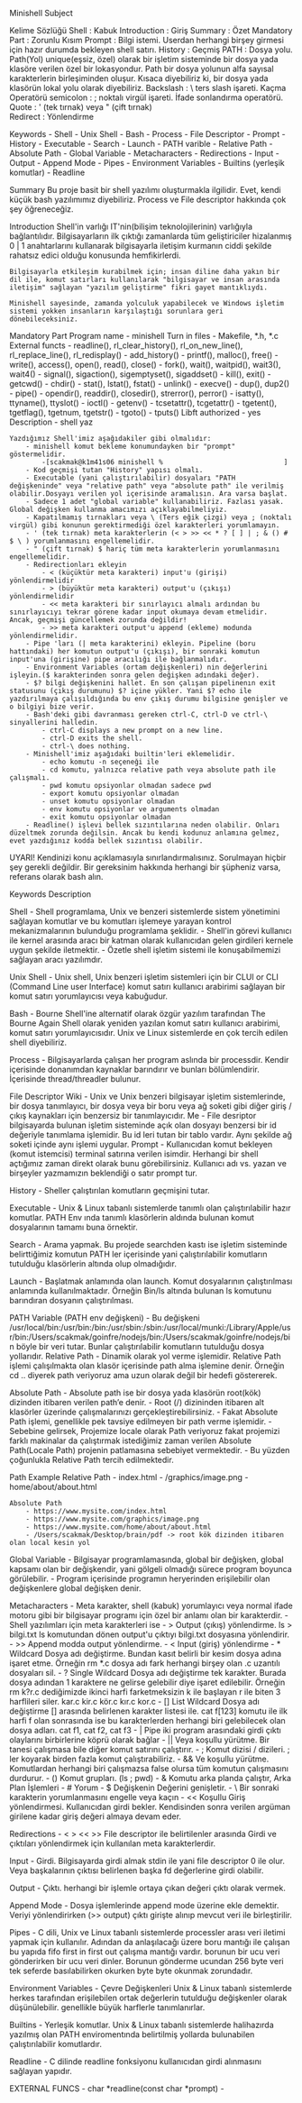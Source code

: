 Minishell Subject

Kelime Sözlüğü
Shell			: Kabuk
Introduction	: Giriş
Summary			: Özet
Mandatory Part	: Zorunlu Kısım
Prompt			: Bilgi istemi. Userdan herhangi birşey girmesi için hazır durumda bekleyen shell satırı.
History			: Geçmiş
PATH			: Dosya yolu. Path(Yol) unique(eşsiz, özel) olarak bir işletim sisteminde bir dosya yada klasöre verilen özel bir lokasyondur. Path bir dosya yolunun alfa sayısal karakterlerin birleşiminden oluşur. Kısaca diyebiliriz ki, bir dosya yada klasörün lokal yolu olarak diyebiliriz.
Backslash		: \ ters slash işareti. Kaçma Operatörü
semicolon		: ; noktalı virgül işareti. İfade sonlandırma operatörü.
Quote			: ' (tek tırnak) veya " (çift tırnak)	
Redirect		: Yönlendirme

Keywords
	- Shell
	- Unix Shell
	- Bash
	- Process
	- File Descriptor
	- Prompt
	- History
	- Executable
	- Search
	- Launch
	- PATH varible
	- Relative Path
	- Absolute Path
	- Global Variable
	- Metacharacters
	- Redirections
	- Input
	- Output
	- Append Mode
	- Pipes
	- Environment Variables
	- Builtins (yerleşik komutlar)
	- Readline

Summary
	Bu proje basit bir shell yazılımı oluşturmakla ilgilidir.
	Evet, kendi küçük bash yazılımımız diyebiliriz.
	Process ve File descriptor hakkında çok şey öğreneceğiz.


Introduction
	Shell'in varlığı IT'nin(bilişim teknolojilerinin) varlığıyla bağlantılıdır. Bilgisayarların ilk çıktığı zamanlarda tüm geliştiriciler hizalanmış 0 | 1 anahtarlarını kullanarak bilgisayarla iletişim kurmanın ciddi şekilde rahatsız edici olduğu konusunda hemfikirlerdi.

	Bilgisayarla etkileşim kurabilmek için; insan diline daha yakın bir dil ile, komut satırları kullanılarak "bilgisayar ve insan arasında iletişim" sağlayan "yazılım geliştirme" fikri gayet mantıklıydı.

	Minishell sayesinde, zamanda yolculuk yapabilecek ve Windows işletim sistemi yokken insanların karşılaştığı sorunlara geri dönebileceksiniz.

Mandatory Part
	Program name
		- minishell
	Turn in files
		- Makefile, *.h, *.c
	External functs
		- readline(), rl_clear_history(), rl_on_new_line(), rl_replace_line(), rl_redisplay()
		- add_history()
		- printf(), malloc(), free()
		- write(), access(), open(), read(), close()
		- fork(), wait(), waitpid(), wait3(), wait4()
		- signal(), sigaction(), sigemptyset(), sigaddset()
		- kill(), exit()
		- getcwd()
		- chdir()
		- stat(), lstat(), fstat()
		- unlink()
		- execve()
		- dup(), dup2()
		- pipe()
		- opendir(), readdir(), closedir(), strerror(), perror()
		- isatty(), ttyname(), ttyslot()
		- ioctl()
		- getenv()
		- tcsetattr(), tcgetattr()
		- tgetent(), tgetflag(), tgetnum, tgetstr()
		- tgoto()
		- tputs()
	Libft authorized
		- yes
	Description
		- shell yaz

	Yazdığımız Shell'imiz aşağıdakiler gibi olmalıdır:
		- minishell komut bekleme konumundayken bir "prompt" göstermelidir.
    		-[scakmak@k1m41s06 minishell %								]
		- Kod geçmişi tutan "History" yapısı olmalı.
		- Executable (yani çalıştırılabilir) dosyaları "PATH  değişkeninde" veya "relative path" veya "absolute path" ile verilmiş olabilir.Dosyayı verilen yol içerisinde aramalısın. Ara varsa başlat.
		- Sadece 1 adet "global variable" kullanabiliriz. Fazlası yasak. Global değişken kullanma amacımızı açıklayabilmeliyiz.
		- Kapatılmamış tırnakları veya \ (Ters eğik çizgi) veya ; (noktalı virgül) gibi konunun gerektirmediği özel karakterleri yorumlamayın.
		- ' (tek tırnak) meta karakterlerin (< > >> << * ? [ ] | ; & () # $ \ ) yorumlanmasını engellemelidir.
		- " (çift tırnak) $ hariç tüm meta karakterlerin yorumlanmasını engellemelidir.
		- Redirectionları ekleyin
    		- < (küçüktür meta karakteri) input'u (girişi) yönlendirmelidir
    		- > (büyüktür meta karakteri) output'u (çıkışı) yönlendirmelidir
    		- << meta karakteri bir sınırlayıcı almalı ardından bu sınırlayıcıyı tekrar görene kadar input okumaya devam etmelidir.  Ancak, geçmişi güncellemek zorunda değildir!
    		- >> meta karakteri output'u append (ekleme) modunda yönlendirmelidir.
  		- Pipe 'ları (| meta karakterini) ekleyin. Pipeline (boru hattındaki) her komutun output'u (çıkışı), bir sonraki komutun input'una (girişine) pipe aracılığı ile bağlanmalıdır.
  		- Environment Variables (ortam değişkenleri) nin değerlerini işleyin.($ karakterinden sonra gelen değişken adındaki değer).
  		- $? bilgi değişkenini hallet. En son çalışan pipelinenın exit statusunu (çıkış durumunu) $? içine yükler. Yani $? echo ile yazdırılmaya çalışıldığında bu env çıkış durumu bilgisine genişler ve o bilgiyi bize verir.
  		- Bash'deki gibi davranması gereken ctrl-C, ctrl-D ve ctrl-\ sinyallerini halledin.
    		- ctrl-C displays a new prompt on a new line.
    		- ctrl-D exits the shell.
    		- ctrl-\ does nothing.
  		- Minishell'imiz aşağıdaki builtin'leri eklemelidir.
    		- echo komutu -n seçeneği ile
    		- cd komutu, yalnızca relative path veya absolute path ile çalışmalı.
    		- pwd komutu opsiyonlar olmadan sadece pwd
    		- export komutu opsiyonlar olmadan
    		- unset komutu opsiyonlar olmadan
    		- env komutu opsiyonlar ve arguments olmadan
    		- exit komutu opsiyonlar olmadan
  		- Readline() işlevi bellek sızıntılarına neden olabilir. Onları düzeltmek zorunda değilsin. Ancak bu kendi kodunuz anlamına gelmez, evet yazdığınız kodda bellek sızıntısı olabilir.

UYARI!
	Kendinizi konu açıklamasıyla sınırlandırmalısınız. Sorulmayan hiçbir şey gerekli değildir. Bir gereksinim hakkında herhangi bir şüpheniz varsa, referans olarak bash alın.

Keywords Description

Shell
	- Shell programlama, Unix ve benzeri sistemlerde sistem yönetimini sağlayan komutlar ve bu komutları işlemeye yarayan kontrol mekanizmalarının bulunduğu programlama şeklidir.
	- Shell'in görevi kullanıcı ile kernel arasında aracı bir katman olarak kullanıcıdan gelen girdileri kernele uygun şekilde iletmektir.
	- Özetle shell işletim sistemi ile konuşabilmemizi sağlayan aracı yazılımdır.

Unix Shell
	- Unix shell, Unix benzeri işletim sistemleri için bir CLUI or CLI (Command Line user Interface) komut satırı kullanıcı arabirimi sağlayan bir komut satırı yorumlayıcısı veya kabuğudur.

Bash
  	- Bourne Shell'ine alternatif olarak özgür yazılım tarafından The Bourne Again Shell olarak yeniden yazılan komut satırı kullanıcı arabirimi, komut satırı yorumlayıcısıdır. Unix ve Linux sistemlerde en çok tercih edilen shell diyebiliriz.

Process
	- Bilgisayarlarda çalışan her program aslında bir processdir. Kendir içerisinde donanımdan kaynaklar barındırır ve bunları bölümlendirir. İçerisinde thread/threadler bulunur.

File Descriptor
	Wiki
	- Unix ve Unix benzeri bilgisayar işletim sistemlerinde, bir dosya tanımlayıcı, bir dosya veya bir boru veya ağ soketi gibi diğer giriş / çıkış kaynakları için benzersiz bir tanımlayıcıdır.
	Me
	- File desriptor bilgisayarda bulunan işletim sisteminde açık olan dosyayı benzersi bir id değeriyle tanımlama işlemidir. Bu id leri tutan bir tablo vardır. Aynı şekilde ağ soketi içinde aynı işlemi uygular.
Prompt
	- Kullanıcıdan komut bekleyen (komut istemcisi) terminal satırına verilen isimdir. Herhangi bir shell açtığımız zaman direkt olarak bunu görebilirsiniz. Kullanıcı adı vs. yazan ve birşeyler yazmamızın beklendiği o satır prompt tur.

History
	- Sheller çalıştırılan komutların geçmişini tutar.

Executable
	- Unix & Linux tabanlı sistemlerde tanımlı olan çalıştırılabilir hazır komutlar. PATH Env ında tanımlı klasörlerin aldında bulunan komut dosyalarının tamamı buna örnektir.

Search
	- Arama yapmak. Bu projede searchden kastı ise işletim sisteminde belirttiğimiz komutun PATH ler içerisinde yani çalıştırılabilir komutların tutulduğu klasörlerin altında olup olmadığıdır.

Launch
	- Başlatmak anlamında olan launch. Komut dosyalarının çalıştırılması anlamında kullanılmaktadır. Örneğin Bin/ls altında bulunan ls komutunu barındıran dosyanın çalıştırılması.

PATH Variable (PATH env değişkeni)
	- Bu değişkeni /usr/local/bin:/usr/bin:/bin:/usr/sbin:/sbin:/usr/local/munki:/Library/Apple/usr/bin:/Users/scakmak/goinfre/nodejs/bin:/Users/scakmak/goinfre/nodejs/bin böyle bir veri tutar. Bunlar çalıştırılabilir komutların tutulduğu dosya yollarıdır.
Relative Path
	- Dinamik olarak yol verme işlemidir. Relative Path işlemi çalışılmakta olan klasör içerisinde path alma işlemine denir. Örneğin cd .. diyerek path veriyoruz ama uzun olarak değil bir hedefi göstererek.

Absolute Path
	- Absolute path ise bir dosya yada klasörün root(kök) dizinden itibaren verilen path’e denir.
	- Root (/) dizininden itibaren alt klasörler üzerinde çalışmalarınızı gerçekleştirebilirsiniz.
	- Fakat Absolute Path işlemi, genellikle pek tavsiye edilmeyen bir path verme işlemidir.
	- Sebebine gelirsek, Projemize locale olarak Path veriyoruz fakat projemizi farklı makinalar da çalıştırmak istediğimiz zaman verilen Absolute Path(Locale Path) projenin patlamasına sebebiyet vermektedir.
	- Bu yüzden çoğunlukla Relative Path tercih edilmektedir.

Path Example
	Relative Path
		- index.html
		- /graphics/image.png
		- home/about/about.html

	Absolute Path
		- https://www.mysite.com/index.html
		- https://www.mysite.com/graphics/image.png
		- https://www.mysite.com/home/about/about.html
		- /Users/scakmak/Desktop/brain/pdf -> root kök dizinden itibaren olan local kesin yol

Global Variable
	- Bilgisayar programlamasında, global bir değişken, global kapsamı olan bir değişkendir, yani gölgeli olmadığı sürece program boyunca görülebilir. 
	- Program içerisinde programın heryerinden erişilebilir olan değişkenlere global değişken denir.

Metacharacters
	- Meta karakter, shell (kabuk) yorumlayıcı veya normal ifade motoru gibi bir bilgisayar programı için özel bir anlamı olan bir karakterdir.
	- Shell yazılımları için meta karakterleri ise 
    	- >		Output (çıkış) yönlendirme.	ls > bilgi.txt ls komutundan dönen output'u çıktıyı bilgi.txt dosyasına yönlendirir.
    	- >>	Append modda output yönlendirme.
    	- <		Input (giriş) yönlendirme
    	- *		Wildcard Dosya adı değiştirme. Bundan kasıt belirli bir kesim dosya adına işaret etme. Örneğin rm *.c dosya adı fark herhangi birşey olan .c uzantılı dosyaları sil.
    	- ?		Single Wildcard Dosya adı değiştirme tek karakter. Burada dosya adından 1 karaktere ne gelirse gelebilir diye işaret edilebilir. Örneğin rm k?r.c dediğimizde ikinci harfi farketmeksizin k ile başlayan r ile biten 3 harflileri siler. kar.c kir.c kör.c kır.c kor.c
    	- []	List Wildcard Dosya adı değiştirme [] arasında belirlenen karakter listesi ile. cat f[123] komutu ile ilk harfi f olan sonrasında ise bu karakterlerden herhangi biri gelebilecek olan dosya adları. cat f1, cat f2, cat f3
    	- |		Pipe iki program arasındaki girdi çıktı olaylarını birbirlerine köprü olarak bağlar
    	- ||	Veya koşullu yürütme. Bir tanesi çalışmasa bile diğer komut satırını çalıştırır.
    	- ;		Komut dizisi / dizileri. ; ler koyarak birden fazla komut çalıştırabiliriz.
    	- &&	Ve koşullu yürütme. Komutlardan herhangi biri çalışmazsa false olursa tüm komutun çalışmasını durdurur.
    	- ()	Komut grupları. (ls ; pwd)
    	- &		Komutu arka planda çalıştır, Arka Plan İşlemleri
    	- #		Yorum
    	- $		Değişkenin Değerini genişletir.
    	- \		Bir sonraki karakterin yorumlanmasını engelle veya kaçın
    	- <<	Koşullu Giriş yönlendirmesi. Kullanıcıdan girdi bekler. Kendisinden sonra verilen argüman girilene kadar giriş değeri almaya devam eder.

Redirections
	- < > << >> File descriptor ile belirtilenler arasında Girdi ve çıktıları yönlendirmek için kullanılan meta karakterlerdir.

Input
	- Girdi. Bilgisayarda girdi almak stdin ile yani file descriptor 0 ile olur. Veya başkalarının çıktısı belirlenen başka fd değerlerine girdi olabilir.

Output
	- Çıktı. herhangi bir işlemle ortaya çıkan değeri çıktı olarak vermek.

Append Mode
	- Dosya işlemlerinde append mode üzerine ekle demektir. Veriyi yönlendirirken (>> output) çıktı girişte alınıp mevcut veri ile birleştirilir.

Pipes
	- C dili, Unix ve Linux tabanlı sistemlerde processler arası veri iletimi yapmak için kullanılır. Adından da anlaşılacağı üzere boru mantığı ile çalışan bu yapıda fifo first in first out çalışma mantığı vardır. borunun bir ucu veri gönderirken bir ucu veri dinler. Borunun gönderme ucundan 256 byte veri tek seferde basılabilirken okurken byte byte okunmak zorundadır.

Environment Variables
	- Çevre Değişkenleri Unix & Linux tabanlı sistemlerde herkes tarafından erişilebilen ortak değerlerin tutulduğu değişkenler olarak düşünülebilir. genellikle büyük harflerle tanımlanırlar.

Builtins
	- Yerleşik komutlar. Unix & Linux tabanlı sistemlerde halihazırda yazılmış olan PATH enviromentında belirtilmiş yollarda bulunabilen çalıştırılabilir komutlardır.

Readline
	- C dilinde readline fonksiyonu kullanıcıdan girdi alınmasını sağlayan yapıdır.


EXTERNAL FUNCS
	- char *readline(const char *prompt)
	- 
